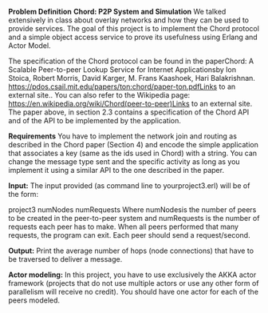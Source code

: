 **Problem Definition**
**Chord: P2P System and Simulation**
We talked extensively in class about overlay networks and how they can be used to provide services. The goal of this project is to implement the Chord protocol and a simple object access service to prove its usefulness using Erlang and Actor Model.

The specification of the Chord protocol can be found in the paperChord: A Scalable Peer-to-peer Lookup Service for Internet Applicationsby Ion Stoica,  Robert  Morris,  David  Karger,  M.  Frans  Kaashoek,  Hari  Balakrishnan. https://pdos.csail.mit.edu/papers/ton:chord/paper-ton.pdfLinks to an external site..  You can also refer to the Wikipedia page: https://en.wikipedia.org/wiki/Chord(peer-to-peer)Links to an external site. The paper above, in section 2.3 contains a specification of the Chord API and of the API to be implemented by the application.

**Requirements**
You have to implement the network join and routing as described in the Chord paper (Section 4) and encode the simple application that associates a key (same as the ids used in Chord) with a string.  You can change the message type sent and the specific activity as long as you implement it using a similar API to the one described in the paper.

**Input:** The input provided (as command line to yourproject3.erl) will be of the form:

project3 numNodes  numRequests
Where numNodesis the number of peers to be created in the peer-to-peer system and numRequests is the number of requests each peer has to make.  When all peers performed that many requests, the program can exit.  Each peer should send a request/second.

**Output:** Print the average number of hops (node connections) that have to be traversed to deliver a message.

**Actor modeling:** In this project, you have to use exclusively the AKKA actor framework (projects that do not use multiple actors or use any other form of parallelism will receive no credit).  You should have one actor for each of the peers modeled.
